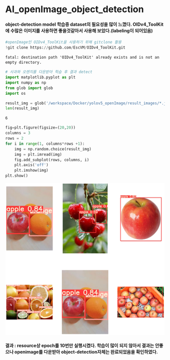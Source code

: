 # AI_openImage_object_detection

#### object-detection model 학습중 dataset의 필요성을 많이 느꼈다. OIDv4_ToolKit에 수많은 이미지를 사용하면 좋을것같아서 사용해 보았다.(labeling이 되어있음) 


```python
#openImage인 OIDv4_ToolKit을 사용하기 위해 gitclone 활용
!git clone https://github.com/EscVM/OIDv4_ToolKit.git 
```

    fatal: destination path 'OIDv4_ToolKit' already exists and is not an empty directory.



```python
# 사과와 오렌지를 다운받아 학습 후 결과 detect
import matplotlib.pyplot as plt
import numpy as np
from glob import glob
import os
```


```python
result_img = glob('/workspace/Docker/yolov5_openImage/result_images/*.jpg')
len(result_img)
```




    6




```python
fig=plt.figure(figsize=(20,20))
columns = 3
rows = 2
for i in range(1, columns*rows +1):
    img = np.random.choice(result_img)
    img = plt.imread(img)
    fig.add_subplot(rows, columns, i)
    plt.axis('off')
    plt.imshow(img)
plt.show()
```


    
![png](output_4_0.png)
    


#### 결과 : resource상 epoch를 10번만 실행시켰다. 학습이 많이 되지 않아서 결과는 안좋으나 openimage를 다운받아 object-detection자체는 완료되었음을 확인하였다.
